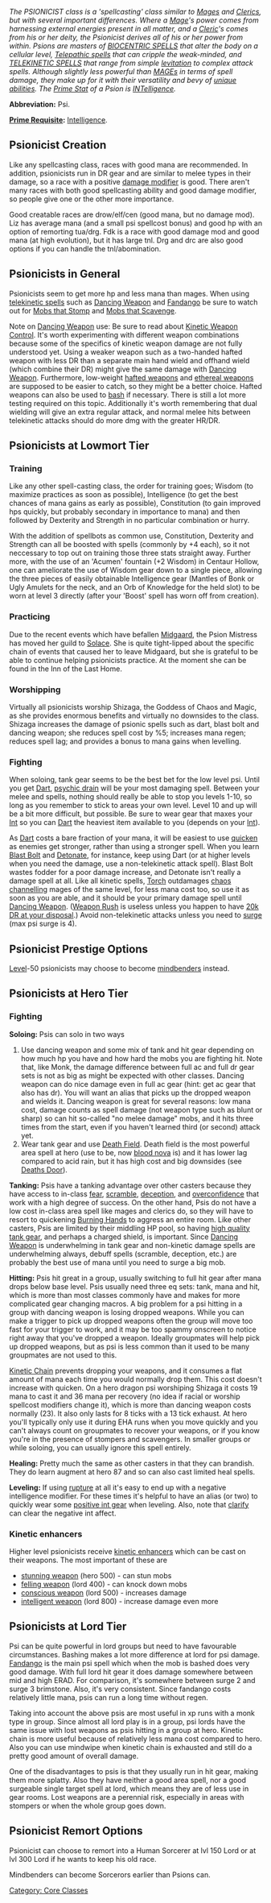 *The PSIONICIST class is a 'spellcasting' class similar to
[Mages](:Category:_Mages "wikilink") and
[Clerics](:Category:_Clerics "wikilink"), but with several important
differences. Where a [Mage](:Category:_Mages "wikilink")'s power comes
from harnessing external energies present in all matter, and a
[Cleric](:Category:_Clerics "wikilink")'s comes from his or her deity,
the Psionicist derives all of his or her power from within. Psions are
masters of [BIOCENTRIC
SPELLS](:Category:_Biocentric_Skills_And_Spells "wikilink") that alter
the body on a cellular level, [Telepathic
spells](:Category:_Telepathic_Skills_And_Spells "wikilink") that can
cripple the weak-minded, and [TELEKINETIC
SPELLS](:Category:_Telekinetic_Skills_And_Spells "wikilink") that range
from simple [levitation](Levitation "wikilink") to complex attack
spells. Although slightly less powerful than
[MAGEs](:Category:_Mages "wikilink") in terms of spell damage, they make
up for it with their versatility and bevy of [unique
abilities](:Category:_Psionicist_Class_Definers "wikilink"). The [Prime
Stat](Prime_Requisite "wikilink") of a Psion is
[INTelligence](Intelligence "wikilink").*

**Abbreviation:** Psi.

**[Prime Requisite](Prime_Requisite "wikilink"):**
[Intelligence](Intelligence "wikilink").

## Psionicist Creation

Like any spellcasting class, races with good mana are recommended. In
addition, psionicists run in DR gear and are similar to melee types in
their damage, so a race with a positive [damage
modifier](Racial_Damage_Modifier "wikilink") is good. There aren't many
races with both good spellcasting ability and good damage modifier, so
people give one or the other more importance.

Good creatable races are drow/elf/cen (good mana, but no damage mod).
Liz has average mana (and a small psi spellcost bonus) and good hp with
an option of remorting tua/drg. Fdk is a race with good damage mod and
good mana (at high evolution), but it has large tnl. Drg and drc are
also good options if you can handle the tnl/abomination.

## Psionicists in General

Psionicists seem to get more hp and less mana than mages. When using
[telekinetic spells](:Category:Telekinetic_Skills_And_Spells "wikilink")
such as [Dancing Weapon](Dancing_Weapon "wikilink") and
[Fandango](Fandango "wikilink") be sure to watch out for [Mobs that
Stomp](:Category:Stomping_Mobs "wikilink") and [Mobs that
Scavenge](:Category:Scavenging_Mobs "wikilink").

Note on [Dancing Weapon](Dancing_Weapon "wikilink") use: Be sure to read
about [Kinetic Weapon Control](Kinetic_Weapon_Control "wikilink"). It's
worth experimenting with different weapon combinations because some of
the specifics of kinetic weapon damage are not fully understood yet.
Using a weaker weapon such as a two-handed hafted weapon with less DR
than a separate main hand wield and offhand wield (which combine their
DR) might give the same damage with [Dancing
Weapon](Dancing_Weapon "wikilink"). Furthermore, low-weight [hafted
weapons](:Category:Hafted_Weapons "wikilink") and [ethereal
weapons](:Category:Ethereal_Weapons "wikilink") are supposed to be
easier to catch, so they might be a better choice. Hafted weapons can
also be used to [bash](bash "wikilink") if necessary. There is still a
lot more testing required on this topic. Additionally it's worth
remembering that dual wielding will give an extra regular attack, and
normal melee hits between telekinetic attacks should do more dmg with
the greater HR/DR.

## Psionicists at Lowmort Tier

### Training

Like any other spell-casting class, the order for training goes; Wisdom
(to maximize practices as soon as possible), Intelligence (to get the
best chances of mana gains as early as possible), Constitution (to gain
improved hps quickly, but probably secondary in importance to mana) and
then followed by Dexterity and Strength in no particular combination or
hurry.

With the addition of spellbots as common use, Constitution, Dexterity
and Strength can all be boosted with spells (commonly by +4 each), so it
not neccessary to top out on training those three stats straight away.
Further more, with the use of an 'Acumen' fountain (+2 Wisdom) in
Centaur Hollow, one can ameliorate the use of Wisdom gear down to a
single piece, allowing the three pieces of easily obtainable
Intelligence gear (Mantles of Bonk or Ugly Amulets for the neck, and an
Orb of Knowledge for the held slot) to be worn at level 3 directly
(after your 'Boost' spell has worn off from creation).

### Practicing

Due to the recent events which have befallen
[Midgaard](:Category:_Midgaard "wikilink"), the Psion Mistress has moved
her guild to [Solace](:Category:_Town_Of_Solace "wikilink"). She is
quite tight-lipped about the specific chain of events that caused her to
leave Midgaard, but she is grateful to be able to continue helping
psionicists practice. At the moment she can be found in the Inn of the
Last Home.

### Worshipping

Virtually all psionicists worship Shizaga, the Goddess of Chaos and
Magic, as she provides enormous benefits and virtually no downsides to
the class. Shizaga increases the damage of psionic spells such as dart,
blast bolt and dancing weapon; she reduces spell cost by %5; increases
mana regen; reduces spell lag; and provides a bonus to mana gains when
levelling.

### Fighting

When soloing, tank gear seems to be the best bet for the low level psi.
Until you get [Dart](Dart "wikilink"), [psychic
drain](Psychic_Drain "wikilink") will be your most damaging spell.
Between your melee and spells, nothing should really be able to stop you
levels 1-10, so long as you remember to stick to areas your own level.
Level 10 and up will be a bit more difficult, but possible. Be sure to
wear gear that maxes your [Int](Intelligence "wikilink") so you can
[Dart](Dart "wikilink") the heaviest item available to you (depends on
your [Int](Intelligence "wikilink")).

As [Dart](Dart "wikilink") costs a bare fraction of your mana, it will
be easiest to use [quicken](Quicken "wikilink") as enemies get stronger,
rather than using a stronger spell. When you learn [Blast
Bolt](Blast_Bolt "wikilink") and [Detonate](Detonate "wikilink"), for
instance, keep using Dart (or at higher levels when you need the damage,
use a non-telekinetic attack spell). Blast Bolt wastes fodder for a poor
damage increase, and Detonate isn't really a damage spell at all. Like
all kinetic spells, [Torch](Torch "wikilink") outdamages [chaos
channelling](Chaos_Channel "wikilink") mages of the same level, for less
mana cost too, so use it as soon as you are able, and it should be your
primary damage spell until [Dancing Weapon](Dancing_Weapon "wikilink").
([Weapon Rush](Weapon_Rush "wikilink") is useless unless you happen to
have [20k DR at your disposal](Hand_Of_God "wikilink").) Avoid
non-telekinetic attacks unless you need to [surge](Surge "wikilink")
(max psi surge is 4).

## Psionicist Prestige Options

[Level](Level "wikilink")-50 psionicists may choose to become
[mindbenders](:Category:_Mindbenders "wikilink") instead.

## Psionicists at Hero Tier

### Fighting

**Soloing:** Psis can solo in two ways

1.  Use dancing weapon and some mix of tank and hit gear depending on
    how much hp you have and how hard the mobs you are fighting hit.
    Note that, like Monk, the damage difference between full ac and full
    dr gear sets is not as big as might be expected with other classes.
    Dancing weapon can do nice damage even in full ac gear (hint: get ac
    gear that also has dr). You will want an alias that picks up the
    dropped weapon and wields it. Dancing weapon is great for several
    reasons: low mana cost, damage counts as spell damage (not weapon
    type such as blunt or sharp) so can hit so-called "no melee damage"
    mobs, and it hits three times from the start, even if you haven't
    learned third (or second) attack yet.
2.  Wear tank gear and use [Death Field](Death_Field "wikilink"). Death
    field is the most powerful area spell at hero (use to be, now [blood
    nova](Blood_Nova "wikilink") is) and it has lower lag compared to
    acid rain, but it has high cost and big downsides (see [Deaths
    Door](Deaths_Door "wikilink")).

**Tanking:** Psis have a tanking advantage over other casters because
they have access to in-class [fear](fear "wikilink"),
[scramble](scramble "wikilink"), [deception](deception "wikilink"), and
[overconfidence](overconfidence "wikilink") that work with a high degree
of success. On the other hand, Psis do not have a low cost in-class area
spell like mages and clerics do, so they will have to resort to
quickening [Burning Hands](Burning_Hands "wikilink") to aggress an
entire room. Like other casters, Psis are limited by their middling HP
pool, so having [high quality tank
gear](:Category:Hero_Tank_Gear "wikilink"), and perhaps a charged
shield, is important. Since [Dancing Weapon](Dancing_Weapon "wikilink")
is underwhelming in tank gear and non-kinetic damage spells are
underwhelming always, debuff spells (scramble, deception, etc.) are
probably the best use of mana until you need to surge a big mob.

**Hitting:** Psis hit great in a group, usually switching to full hit
gear after mana drops below base level. Psis usually need three eq sets:
tank, mana and hit, which is more than most classes commonly have and
makes for more complicated gear changing macros. A big problem for a psi
hitting in a group with dancing weapon is losing dropped weapons. While
you can make a trigger to pick up dropped weapons often the group will
move too fast for your trigger to work, and it may be too spammy
onscreen to notice right away that you've dropped a weapon. Ideally
groupmates will help pick up dropped weapons, but as psi is less common
than it used to be many groupmates are not used to this.

[Kinetic Chain](Kinetic_Chain "wikilink") prevents dropping your
weapons, and it consumes a flat amount of mana each time you would
normally drop them. This cost doesn't increase with quicken. On a hero
dragon psi worshiping Shizaga it costs 19 mana to cast it and 36 mana
per recovery (no idea if racial or worship spellcost modifiers change
it), which is more than dancing weapon costs normally (23). It also only
lasts for 8 ticks with a 13 tick exhaust. At hero you'll typically only
use it during EHA runs when you move quickly and you can't always count
on groupmates to recover your weapons, or if you know you're in the
presence of stompers and scavengers. In smaller groups or while soloing,
you can usually ignore this spell entirely.

**Healing:** Pretty much the same as other casters in that they can
brandish. They do learn augment at hero 87 and so can also cast limited
heal spells.

**Leveling:** If using [rupture](rupture "wikilink") at all it's easy to
end up with a negative intelligence modifier. For these times it's
helpful to have an alias (or two) to quickly wear some [positive int
gear](:Category:Int_Gear "wikilink") when leveling. Also, note that
[clarify](Clarify "wikilink") can clear the negative int affect.

### Kinetic enhancers

Higher level psionicists receive [ kinetic
enhancers](:Category:Kinetic_Enhancers "wikilink") which can be cast on
their weapons. The most important of these are

-   [stunning weapon](Stunning_Weapon "wikilink") (hero 500) - can stun
    mobs
-   [felling weapon](Felling_Weapon "wikilink") (lord 400) - can knock
    down mobs
-   [conscious weapon](Conscious_Weapon "wikilink") (lord 500) -
    increases damage
-   [intelligent weapon](Intelligent_Weapon "wikilink") (lord 800) -
    increase damage even more

## Psionicists at Lord Tier

Psi can be quite powerful in lord groups but need to have favourable
circumstances. Bashing makes a lot more difference at lord for psi
damage. [Fandango](Fandango "wikilink") is the main psi spell which when
the mob is bashed does very good damage. With full lord hit gear it does
damage somewhere between mid and high ERAD. For comparison, it's
somewhere between surge 2 and surge 3 brimstone. Also, it's very
consistent. Since fandango costs relatively little mana, psis can run a
long time without regen.

Taking into account the above psis are most useful in xp runs with a
monk type in group. Since almost all lord play is in a group, psi lords
have the same issue with lost weapons as psis hitting in a group at
hero. Kinetic chain is more useful because of relatively less mana cost
compared to hero. Also you can use mindwipe when kinetic chain is
exhausted and still do a pretty good amount of overall damage.

One of the disadvantages to psis is that they usually run in hit gear,
making them more splatty. Also they have neither a good area spell, nor
a good surgeable single target spell at lord, which means they are of
less use in gear rooms. Lost weapons are a perennial risk, especially in
areas with stompers or when the whole group goes down.

## Psionicist Remort Options

Psionicist can choose to remort into a Human Sorcerer at lvl 150 Lord or
at lvl 300 Lord if he wants to keep his old race.

Mindbenders can become Sorcerors earlier than Psions can.

[Category: Core Classes](Category:_Core_Classes "wikilink")
